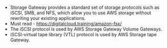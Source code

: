- Storage Gateway provides a standard set of storage protocols such as iSCSI, SMB, and NFS, which allow you to use AWS storage without rewriting your existing applications.
- Must read - https://digitalcloud.training/amazon-fsx/
- The iSCSI protocol is used by AWS Storage Gateway Volume Gateways.
- iSCSI-virtual tape library (VTL) protocol is used by AWS Storage tape Gateway.
